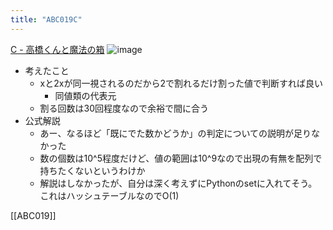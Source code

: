 ```yaml
---
title: "ABC019C"
---
```


[C - 高橋くんと魔法の箱](https://atcoder.jp/contests/abc019/tasks/abc019_3)
![image](https://gyazo.com/1aaceef3c8e29db0b95df8a27619e4ca/thumb/1000)
- 考えたこと
    - xと2xが同一視されるのだから2で割れるだけ割った値で判断すれば良い
        - 同値類の代表元
    - 割る回数は30回程度なので余裕で間に合う
- 公式解説
    - あー、なるほど「既にでた数かどうか」の判定についての説明が足りなかった
    - 数の個数は10^5程度だけど、値の範囲は10^9なので出現の有無を配列で持ちたくないというわけか
    - 解説はしなかったが、自分は深く考えずにPythonのsetに入れてそう。これはハッシュテーブルなのでO(1)

[[ABC019]]
